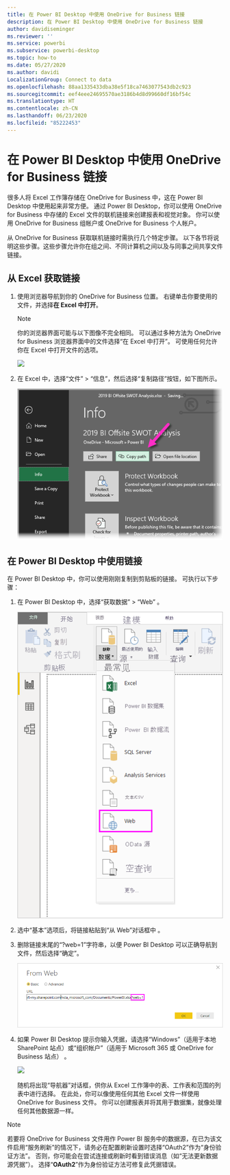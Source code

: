 ```yaml
---
title: 在 Power BI Desktop 中使用 OneDrive for Business 链接
description: 在 Power BI Desktop 中使用 OneDrive for Business 链接
author: davidiseminger
ms.reviewer: ''
ms.service: powerbi
ms.subservice: powerbi-desktop
ms.topic: how-to
ms.date: 05/27/2020
ms.author: davidi
LocalizationGroup: Connect to data
ms.openlocfilehash: 88aa1335433dba38e5f18ca7463077543db2c923
ms.sourcegitcommit: eef4eee24695570ae3186b4d8d99660df16bf54c
ms.translationtype: HT
ms.contentlocale: zh-CN
ms.lasthandoff: 06/23/2020
ms.locfileid: "85222453"
---
```

# <a name="use-onedrive-for-business-links-in-power-bi-desktop"></a>在 Power BI Desktop 中使用 OneDrive for Business 链接
很多人将 Excel 工作簿存储在 OneDrive for Business 中，这在 Power BI Desktop 中使用起来非常方便。 通过 Power BI Desktop，你可以使用 OneDrive for Business 中存储的 Excel 文件的联机链接来创建报表和视觉对象。 你可以使用 OneDrive for Business 组帐户或 OneDrive for Business 个人帐户。

从 OneDrive for Business 获取联机链接时需执行几个特定步骤。 以下各节将说明这些步骤。这些步骤允许你在组之间、不同计算机之间以及与同事之间共享文件链接。

## <a name="get-a-link-from-excel"></a>从 Excel 获取链接
1. 使用浏览器导航到你的 OneDrive for Business 位置。 右键单击你要使用的文件，并选择**在 Excel 中打开**。
   
   > [!NOTE]
   > 你的浏览器界面可能与以下图像不完全相同。 可以通过多种方法为 OneDrive for Business 浏览器界面中的文件选择“在 Excel 中打开”。 可使用任何允许你在 Excel 中打开文件的选项。
   
   ![](media/desktop-use-onedrive-business-links/odb-links_02.png)

2. 在 Excel 中，选择“文件” > “信息”，然后选择“复制路径”按钮，如下图所示。
   
   ![](media/desktop-use-onedrive-business-links/onedrive-copy-path.png)

## <a name="use-the-link-in-power-bi-desktop"></a>在 Power BI Desktop 中使用链接
在 Power BI Desktop 中，你可以使用刚刚复制到剪贴板的链接。 可执行以下步骤：

1. 在 Power BI Desktop 中，选择“获取数据” > “Web” 。
   
   ![](media/desktop-use-onedrive-business-links/power-bi-web-link-onedrive.png)
2. 选中“基本”选项后，将链接粘贴到“从 Web”对话框中 。
3. 删除链接末尾的“?web=1”字符串，以便 Power BI Desktop 可以正确导航到文件，然后选择“确定”。
   
    ![](media/desktop-use-onedrive-business-links/power-bi-web-link-confirmation.png) 
4. 如果 Power BI Desktop 提示你输入凭据，请选择“Windows”（适用于本地 SharePoint 站点）或“组织帐户”（适用于 Microsoft 365 或 OneDrive for Business 站点） 。
   
   ![](media/desktop-use-onedrive-business-links/odb-links_06.png)

   随机将出现“导航器”对话框，供你从 Excel 工作簿中的表、工作表和范围的列表中进行选择。 在此处，你可以像使用任何其他 Excel 文件一样使用 OneDrive for Business 文件。 你可以创建报表并将其用于数据集，就像处理任何其他数据源一样。

> [!NOTE]
> 若要将 OneDrive for Business 文件用作 Power BI 服务中的数据源，在已为该文件启用“服务刷新”的情况下，请务必在配置刷新设置时选择“OAuth2”作为“身份验证方法”。 否则，你可能会在尝试连接或刷新时看到错误消息（如“无法更新数据源凭据”）。 选择“**OAuth2**”作为身份验证方法可修复此凭据错误。
> 
> 

